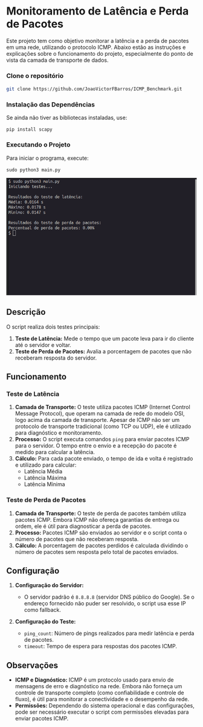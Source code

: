 # Monitoramento de Latência e Perda de Pacotes

Este projeto tem como objetivo monitorar a latência e a perda de pacotes em uma rede, utilizando o protocolo ICMP. Abaixo estão as instruções e explicações sobre o funcionamento do projeto, especialmente do ponto de vista da camada de transporte de dados.

### Clone o repositório
```bash
git clone https://github.com/JoaoVictorFBarros/ICMP_Benchmark.git
```


### Instalação das Dependências

Se ainda não tiver as bibliotecas instaladas, use:

```
pip install scapy
```

### Executando o Projeto

Para iniciar o programa, execute:

```
sudo python3 main.py
```
<div align="center">
<img src=print.png >
</div>


## Descrição

O script realiza dois testes principais:

1. **Teste de Latência:** Mede o tempo que um pacote leva para ir do cliente até o servidor e voltar.
2. **Teste de Perda de Pacotes:** Avalia a porcentagem de pacotes que não receberam resposta do servidor.

## Funcionamento

### Teste de Latência

1. **Camada de Transporte:** O teste utiliza pacotes ICMP (Internet Control Message Protocol), que operam na camada de rede do modelo OSI, logo acima da camada de transporte. Apesar de ICMP não ser um protocolo de transporte tradicional (como TCP ou UDP), ele é utilizado para diagnóstico e monitoramento.
2. **Processo:** O script executa comandos `ping` para enviar pacotes ICMP para o servidor. O tempo entre o envio e a recepção do pacote é medido para calcular a latência.
3. **Cálculo:** Para cada pacote enviado, o tempo de ida e volta é registrado e utilizado para calcular:
   - Latência Média
   - Latência Máxima
   - Latência Mínima

### Teste de Perda de Pacotes

1. **Camada de Transporte:** O teste de perda de pacotes também utiliza pacotes ICMP. Embora ICMP não ofereça garantias de entrega ou ordem, ele é útil para diagnosticar a perda de pacotes.
2. **Processo:** Pacotes ICMP são enviados ao servidor e o script conta o número de pacotes que não receberam resposta.
3. **Cálculo:** A porcentagem de pacotes perdidos é calculada dividindo o número de pacotes sem resposta pelo total de pacotes enviados.

## Configuração

1. **Configuração do Servidor:**
   - O servidor padrão é `8.8.8.8` (servidor DNS público do Google). Se o endereço fornecido não puder ser resolvido, o script usa esse IP como fallback.

2. **Configuração do Teste:**
   - `ping_count`: Número de pings realizados para medir latência e perda de pacotes.
   - `timeout`: Tempo de espera para respostas dos pacotes ICMP.

## Observações

- **ICMP e Diagnóstico:** ICMP é um protocolo usado para envio de mensagens de erro e diagnóstico na rede. Embora não forneça um controle de transporte completo (como confiabilidade e controle de fluxo), é útil para monitorar a conectividade e o desempenho da rede.
- **Permissões:** Dependendo do sistema operacional e das configurações, pode ser necessário executar o script com permissões elevadas para enviar pacotes ICMP.
